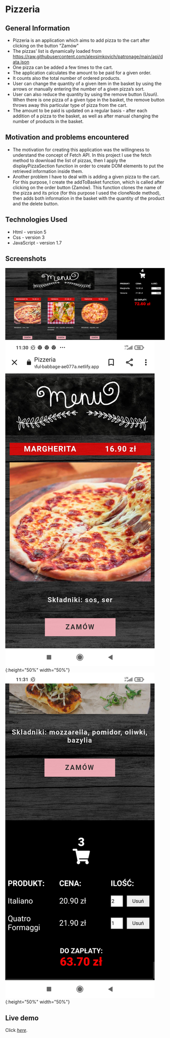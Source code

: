 # Pizzeria

## General Information

- Pizzeria is an application which aims to add pizza to the cart after clicking on the button "Zamów"
- The pizzas’ list is dynamically loaded from https://raw.githubusercontent.com/alexsimkovich/patronage/main/api/data.json
- One pizza can be added a few times to the cart. 
- The application calculates the amount to be paid for a given order. 
- It counts also the total number of ordered products. 
- User can change the quantity of a given item in the basket by using the arrows or manually entering the number of a given pizza’s sort. 
- User can also reduce the quantity by using the remove button (Usuń). When there is one pizza of a given type in the basket, the remove button throws away this particular type of pizza from the cart. 
- The amount to be paid is updated on a regular basis - after each addition of a pizza to the basket, as well as after manual changing the number of products in the basket.

## Motivation and problems encountered

- The motivation for creating this application was the willingness to understand the concept of Fetch API. In this project I use the fetch method to download the list of pizzas, then I apply the displayPizzaSection function in order to create DOM elements to put the retrieved information inside them. 
- Another problem I have to deal with is adding a given pizza to the cart. For this purpose, I create the addToBasket function, which is called after clicking on the order button (Zamów). This function clones the name of the pizza and its price (for this purpose I used the cloneNode method), then adds both information in the basket with the quantity of the product and the delete button.

## Technologies Used

- Html - version 5
- Css - version 3
- JavaScript - version 1.7


## Screenshots
![Pizzeria - web version](./img/pizzeria-web-version.png)
![Pizzeria - mobile version](./img/pizzeria-mobile-version.jpg){:height="50%" width="50%"}
![Pizzeria - mobile version - cart](./img/pizzeria-mobile-version-cart.jpg){:height="50%" width="50%"}


## Live demo

Click [_here_](https://youthful-babbage-ae077a.netlify.app/).



